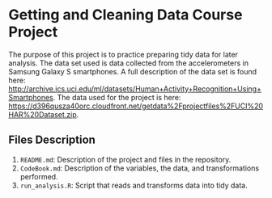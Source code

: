 # Getting and Cleaning Data Course Project

The purpose of this project is to practice preparing tidy data for later analysis. The data set used is data collected from the accelerometers in Samsung Galaxy S smartphones. A full description of the data set is found here: http://archive.ics.uci.edu/ml/datasets/Human+Activity+Recognition+Using+Smartphones. The data used for the project is here: https://d396qusza40orc.cloudfront.net/getdata%2Fprojectfiles%2FUCI%20HAR%20Dataset.zip.

## Files Description
1. `README.md`: Description of the project and files in the repository.
2. `CodeBook.md`: Description of the variables, the data, and transformations performed.
3. `run_analysis.R`: Script that reads and transforms data into tidy data.
